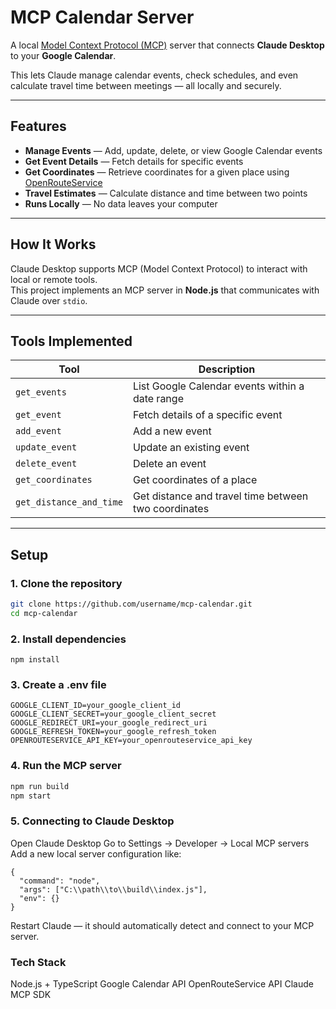 # MCP Calendar Server

A local [Model Context Protocol (MCP)](https://modelcontextprotocol.io) server that connects **Claude Desktop** to your **Google Calendar**.

This lets Claude manage calendar events, check schedules, and even calculate travel time between meetings — all locally and securely.

---

## Features

- **Manage Events** — Add, update, delete, or view Google Calendar events
- **Get Event Details** — Fetch details for specific events
- **Get Coordinates** — Retrieve coordinates for a given place using [OpenRouteService](https://openrouteservice.org/)
- **Travel Estimates** — Calculate distance and time between two points
- **Runs Locally** — No data leaves your computer

---

## How It Works

Claude Desktop supports MCP (Model Context Protocol) to interact with local or remote tools.  
This project implements an MCP server in **Node.js** that communicates with Claude over `stdio`.

---

## Tools Implemented

| Tool                    | Description                                          |
| ----------------------- | ---------------------------------------------------- |
| `get_events`            | List Google Calendar events within a date range      |
| `get_event`             | Fetch details of a specific event                    |
| `add_event`             | Add a new event                                      |
| `update_event`          | Update an existing event                             |
| `delete_event`          | Delete an event                                      |
| `get_coordinates`       | Get coordinates of a place                           |
| `get_distance_and_time` | Get distance and travel time between two coordinates |

---

## Setup

### 1. Clone the repository

```bash
git clone https://github.com/username/mcp-calendar.git
cd mcp-calendar
```

### 2. Install dependencies

`npm install`

### 3. Create a .env file

```
GOOGLE_CLIENT_ID=your_google_client_id
GOOGLE_CLIENT_SECRET=your_google_client_secret
GOOGLE_REDIRECT_URI=your_google_redirect_uri
GOOGLE_REFRESH_TOKEN=your_google_refresh_token
OPENROUTESERVICE_API_KEY=your_openrouteservice_api_key
```

### 4. Run the MCP server

```bash
npm run build
npm start
```

### 5. Connecting to Claude Desktop

Open Claude Desktop
Go to Settings → Developer → Local MCP servers
Add a new local server configuration like:

```
{
  "command": "node",
  "args": ["C:\\path\\to\\build\\index.js"],
  "env": {}
}
```

Restart Claude — it should automatically detect and connect to your MCP server.

### Tech Stack

Node.js + TypeScript
Google Calendar API
OpenRouteService API
Claude MCP SDK
